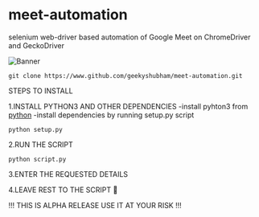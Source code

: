# meet-automation
selenium web-driver based automation of Google Meet on ChromeDriver and GeckoDriver

![Banner](https://github.com/geekyshubham/meet-automation/blob/master/images/banner.png)

```
git clone https://www.github.com/geekyshubham/meet-automation.git
```

STEPS TO INSTALL

1.INSTALL PYTHON3 AND OTHER DEPENDENCIES
-install pyhton3 from [python](www.python.org)
-install dependencies by running setup.py script 

`python setup.py`

2.RUN THE SCRIPT

`python script.py`

3.ENTER THE REQUESTED DETAILS

4.LEAVE REST TO THE SCRIPT 🤗

!!! THIS IS ALPHA RELEASE USE IT AT YOUR RISK !!!
